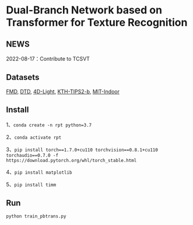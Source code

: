 # Dual-Branch Network based on Transformer for Texture Recognition


## NEWS
2022-08-17：Contribute to TCSVT


## Datasets
[FMD](./datasets/FMD/README.md), [DTD](./datasets/DTD/README.md), [4D-Light](./datasets/4D-Light/README.md), [KTH-TIPS2-b](./datasets/KTH-TIPS2-b/README.md), [MIT-Indoor](./datasets/MIT-Indoor/README.md)  




## Install
1、```conda create -n rpt python=3.7```

2、```conda activate rpt```

3、```pip install torch==1.7.0+cu110 torchvision==0.8.1+cu110 torchaudio==0.7.0 -f https://download.pytorch.org/whl/torch_stable.html```

4、```pip install matplotlib```

5、```pip install timm```



## Run
```python train_pbtrans.py ```
